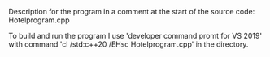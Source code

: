 
Description for the program in a comment at the start of the source code: Hotelprogram.cpp

To build and run the program I use 'developer command promt for VS 2019' with command 'cl /std:c++20 /EHsc Hotelprogram.cpp' in the directory.